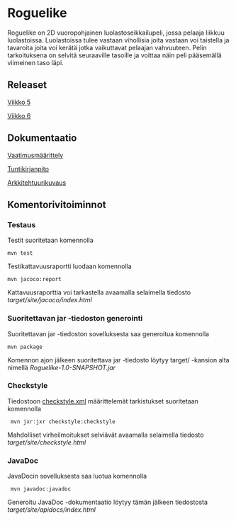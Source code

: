 # Roguelike

Roguelike on 2D vuoropohjainen luolastoseikkailupeli, jossa pelaaja liikkuu luolastoissa. Luolastoissa tulee vastaan vihollisia joita vastaan voi taistella ja tavaroita joita voi kerätä jotka vaikuttavat pelaajan vahvuuteen. Pelin tarkoituksena on selvitä seuraaville tasoille ja voittaa näin peli pääsemällä viimeinen taso läpi.

## Releaset
[Viikko 5](https://github.com/Zentryn/ot-harjoitustyo/releases/tag/Viikko5)

[Viikko 6](https://github.com/Zentryn/ot-harjoitustyo/releases/tag/Viikko6)

## Dokumentaatio
[Vaatimusmäärittely](https://github.com/Zentryn/ot-harjoitustyo/blob/master/dokumentaatio/vaatimusmaarittely.md)

[Tuntikirjanpito](https://github.com/Zentryn/ot-harjoitustyo/blob/master/dokumentaatio/tuntikirjanpito.md)

[Arkkitehtuurikuvaus](https://github.com/Zentryn/ot-harjoitustyo/blob/master/dokumentaatio/arkkitehtuuri.md)

## Komentorivitoiminnot

### Testaus

Testit suoritetaan komennolla
```
mvn test
```



Testikattavuusraportti luodaan komennolla
```
mvn jacoco:report
```
Kattavuusraporttia voi tarkastella avaamalla selaimella tiedosto _target/site/jacoco/index.html_

### Suoritettavan jar -tiedoston generointi
Suoritettavan jar -tiedoston sovelluksesta saa generoitua komennolla
```
mvn package
```
Komennon ajon jälkeen suoritettava jar -tiedosto löytyy target/ -kansion alta nimellä _Roguelike-1.0-SNAPSHOT.jar_

### Checkstyle

Tiedostoon [checkstyle.xml](https://github.com/Zentryn/ot-harjoitustyo/blob/master/checkstyle.xml) määrittelemät tarkistukset suoritetaan komennolla

```
 mvn jxr:jxr checkstyle:checkstyle
```

Mahdolliset virheilmoitukset selviävät avaamalla selaimella tiedosto _target/site/checkstyle.html_

### JavaDoc
JavaDocin sovelluksesta saa luotua komennolla

```
 mvn javadoc:javadoc
```

Generoitu JavaDoc -dokumentaatio löytyy tämän jälkeen tiedostosta _target/site/apidocs/index.html_
